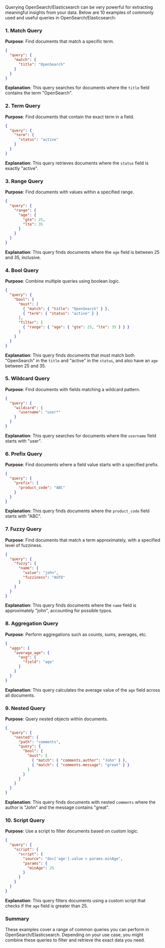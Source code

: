 Querying OpenSearch/Elasticsearch can be very powerful for extracting meaningful insights from your data. Below are 10 examples of commonly used and useful queries in OpenSearch/Elasticsearch:

### 1. Match Query
**Purpose**: Find documents that match a specific term.

```json
{
  "query": {
    "match": {
      "title": "OpenSearch"
    }
  }
}
```
**Explanation**: This query searches for documents where the `title` field contains the term "OpenSearch".

### 2. Term Query
**Purpose**: Find documents that contain the exact term in a field.

```json
{
  "query": {
    "term": {
      "status": "active"
    }
  }
}
```
**Explanation**: This query retrieves documents where the `status` field is exactly "active".

### 3. Range Query
**Purpose**: Find documents with values within a specified range.

```json
{
  "query": {
    "range": {
      "age": {
        "gte": 25,
        "lte": 35
      }
    }
  }
}
```
**Explanation**: This query finds documents where the `age` field is between 25 and 35, inclusive.

### 4. Bool Query
**Purpose**: Combine multiple queries using boolean logic.

```json
{
  "query": {
    "bool": {
      "must": [
        { "match": { "title": "OpenSearch" } },
        { "term": { "status": "active" } }
      ],
      "filter": [
        { "range": { "age": { "gte": 25, "lte": 35 } } }
      ]
    }
  }
}
```
**Explanation**: This query finds documents that must match both "OpenSearch" in the `title` and "active" in the `status`, and also have an `age` between 25 and 35.

### 5. Wildcard Query
**Purpose**: Find documents with fields matching a wildcard pattern.

```json
{
  "query": {
    "wildcard": {
      "username": "user*"
    }
  }
}
```
**Explanation**: This query searches for documents where the `username` field starts with "user".

### 6. Prefix Query
**Purpose**: Find documents where a field value starts with a specified prefix.

```json
{
  "query": {
    "prefix": {
      "product_code": "ABC"
    }
  }
}
```
**Explanation**: This query finds documents where the `product_code` field starts with "ABC".

### 7. Fuzzy Query
**Purpose**: Find documents that match a term approximately, with a specified level of fuzziness.

```json
{
  "query": {
    "fuzzy": {
      "name": {
        "value": "john",
        "fuzziness": "AUTO"
      }
    }
  }
}
```
**Explanation**: This query finds documents where the `name` field is approximately "john", accounting for possible typos.

### 8. Aggregation Query
**Purpose**: Perform aggregations such as counts, sums, averages, etc.

```json
{
  "aggs": {
    "average_age": {
      "avg": {
        "field": "age"
      }
    }
  }
}
```
**Explanation**: This query calculates the average value of the `age` field across all documents.

### 9. Nested Query
**Purpose**: Query nested objects within documents.

```json
{
  "query": {
    "nested": {
      "path": "comments",
      "query": {
        "bool": {
          "must": [
            { "match": { "comments.author": "John" } },
            { "match": { "comments.message": "great" } }
          ]
        }
      }
    }
  }
}
```
**Explanation**: This query finds documents with nested `comments` where the author is "John" and the message contains "great".

### 10. Script Query
**Purpose**: Use a script to filter documents based on custom logic.

```json
{
  "query": {
    "script": {
      "script": {
        "source": "doc['age'].value > params.minAge",
        "params": {
          "minAge": 25
        }
      }
    }
  }
}
```
**Explanation**: This query filters documents using a custom script that checks if the `age` field is greater than 25.

### Summary

These examples cover a range of common queries you can perform in OpenSearch/Elasticsearch. Depending on your use case, you might combine these queries to filter and retrieve the exact data you need.